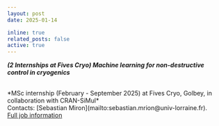 ```yaml
---
layout: post
date: 2025-01-14

inline: true
related_posts: false
active: true
---
```


***(2 Internships at Fives Cryo) Machine learning for non-destructive control in cryogenics***

<br />
*MSc internship (February - September 2025) at Fives Cryo, Golbey, in collaboration with CRAN-SiMul*<br />
Contacts: [Sebastian Miron](mailto:sebastian.mrion@univ-lorraine.fr). <br />
<a href="/assets/jobs/Sujets_Stage_Fives_2025.pdf">Full job information <span class="fa fa-file-pdf-o"></span></a>